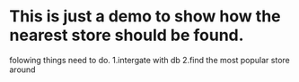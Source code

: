 # This is just a demo to show how the nearest store should be found.
folowing things need to do.
1.intergate with  db
2.find the most popular store around
